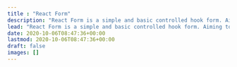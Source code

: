 ```yaml
---
title : "React Form"
description: "React Form is a simple and basic controlled hook form. Aiming to create forms with minimal effort."
lead: "React Form is a simple and basic controlled hook form. Aiming to create forms with minimal effort."
date: 2020-10-06T08:47:36+00:00
lastmod: 2020-10-06T08:47:36+00:00
draft: false
images: []
---
```

